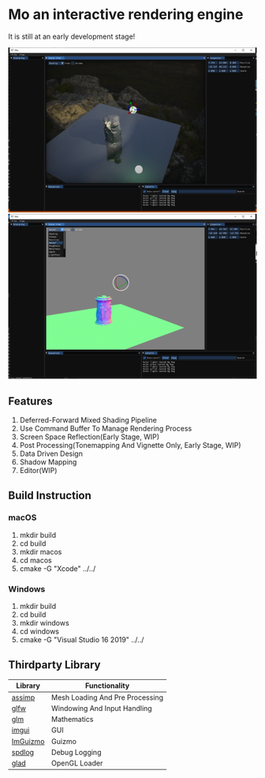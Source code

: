 # Mo  an interactive rendering engine

It is still at an early development stage!

![Image](https://github.com/WeakKnight/mo/blob/master/screenshots/enginescreenshot01.png?raw=true)
![Image](https://github.com/WeakKnight/mo/blob/master/screenshots/enginescreenshot02.png?raw=true)

## Features
1. Deferred-Forward Mixed Shading Pipeline
2. Use Command Buffer To Manage Rendering Process
3. Screen Space Reflection(Early Stage, WIP)
4. Post Processing(Tonemapping And Vignette Only, Early Stage, WIP) 
5. Data Driven Design
6. Shadow Mapping
7. Editor(WIP)

## Build Instruction
### macOS
1. mkdir build
2. cd build
3. mkdir macos
4. cd macos
5. cmake -G  "Xcode" ../../

### Windows
1. mkdir build
2. cd build
3. mkdir windows
4. cd windows
5. cmake -G "Visual Studio 16 2019" ../../

## Thirdparty Library

Library                                     | Functionality         
------------------------------------------  | -------------
[assimp](https://github.com/assimp/assimp)  | Mesh Loading And Pre Processing
[glfw](https://github.com/glfw/glfw)        | Windowing And Input Handling
[glm](https://github.com/g-truc/glm)        | Mathematics
[imgui](https://github.com/ocornut/imgui)    | GUI
[ImGuizmo](https://github.com/CedricGuillemet/ImGuizmo)    | Guizmo
[spdlog](https://github.com/gabime/spdlog)   | Debug Logging
[glad](https://github.com/Dav1dde/glad)   | OpenGL Loader



